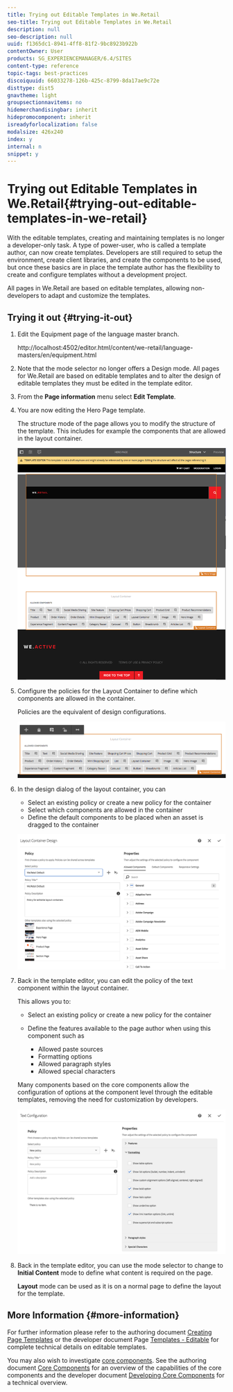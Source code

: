 ```yaml
---
title: Trying out Editable Templates in We.Retail
seo-title: Trying out Editable Templates in We.Retail
description: null
seo-description: null
uuid: f1365dc1-8941-4ff8-81f2-9bc8923b922b
contentOwner: User
products: SG_EXPERIENCEMANAGER/6.4/SITES
content-type: reference
topic-tags: best-practices
discoiquuid: 66033278-126b-425c-8799-8da17ae9c72e
disttype: dist5
gnavtheme: light
groupsectionnavitems: no
hidemerchandisingbar: inherit
hidepromocomponent: inherit
isreadyforlocalization: false
modalsize: 426x240
index: y
internal: n
snippet: y
---
```


# Trying out Editable Templates in We.Retail{#trying-out-editable-templates-in-we-retail}

With the editable templates, creating and maintaining templates is no longer a developer-only task. A type of power-user, who is called a template author, can now create templates. Developers are still required to setup the environment, create client libraries, and create the components to be used, but once these basics are in place the template author has the flexibility to create and configure templates without a development project.

All pages in We.Retail are based on editable templates, allowing non-developers to adapt and customize the templates.

## Trying it out {#trying-it-out}

1. Edit the Equipment page of the language master branch.

   http://localhost:4502/editor.html/content/we-retail/language-masters/en/equipment.html

1. Note that the mode selector no longer offers a Design mode. All pages for We.Retail are based on editable templates and to alter the design of editable templates they must be edited in the template editor.
1. From the **Page information** menu select **Edit Template**.
1. You are now editing the Hero Page template.

   The structure mode of the page allows you to modify the structure of the template. This includes for example the components that are allowed in the layout container.

   ![](assets/chlimage_1-209.png)

1. Configure the policies for the Layout Container to define which components are allowed in the container.

   Policies are the equivalent of design configurations.

   ![](assets/chlimage_1-210.png)

1. In the design dialog of the layout container, you can

    * Select an existing policy or create a new policy for the container
    * Select which components are allowed in the container
    * Define the default components to be placed when an asset is dragged to the container

   ![](assets/chlimage_1-211.png)

1. Back in the template editor, you can edit the policy of the text component within the layout container.

   This allows you to:

    * Select an existing policy or create a new policy for the container
    * Define the features available to the page author when using this component such as

        * Allowed paste sources
        * Formatting options
        * Allowed paragraph styles
        * Allowed special characters

   Many components based on the core components allow the configuration of options at the component level through the editable templates, removing the need for customization by developers.

   ![](assets/chlimage_1-212.png)

1. Back in the template editor, you can use the mode selector to change to **Initial Content** mode to define what content is required on the page.

   **Layout** mode can be used as it is on a normal page to define the layout for the template.

## More Information {#more-information}

For further information please refer to the authoring document [Creating Page Templates](../../../sites/authoring/using/templates.md) or the developer document Page [Templates - Editable](../../../sites/developing/using/page-templates-editable.md) for complete technical details on editable templates.

You may also wish to investigate [core components](../../../sites/developing/using/we-retail-core-components.md). See the authoring document [Core Components](/content/help/en/experience-manager/core-components/user-guide) for an overview of the capabilities of the core components and the developer document [Developing Core Components](/content/help/en/experience-manager/core-components/using/developing) for a technical overview.


